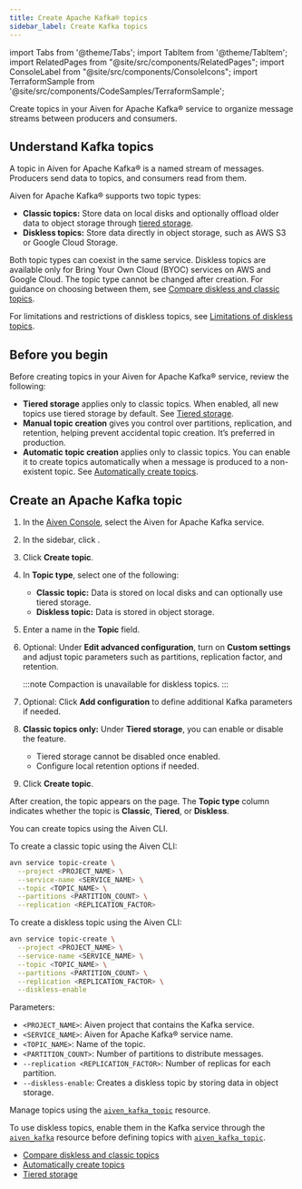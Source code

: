 ```yaml
---
title: Create Apache Kafka® topics
sidebar_label: Create Kafka topics
---
```

import Tabs from '@theme/Tabs';
import TabItem from '@theme/TabItem';
import RelatedPages from "@site/src/components/RelatedPages";
import ConsoleLabel from "@site/src/components/ConsoleIcons";
import TerraformSample from '@site/src/components/CodeSamples/TerraformSample';


Create topics in your Aiven for Apache Kafka® service to organize message streams between producers and consumers.

## Understand Kafka topics

A topic in Aiven for Apache Kafka® is a named stream of messages.
Producers send data to topics, and consumers read from them.

Aiven for Apache Kafka® supports two topic types:

- **Classic topics:** Store data on local disks and optionally offload older data to
  object storage through [tiered storage](/docs/products/kafka/concepts/kafka-tiered-storage).
- **Diskless topics:** Store data directly in object storage, such as AWS S3 or Google Cloud Storage.

Both topic types can coexist in the same service. Diskless topics are available only
for Bring Your Own Cloud (BYOC) services on AWS and Google Cloud. The topic type cannot
be changed after creation. For guidance on choosing between them, see
[Compare diskless and classic topics](/docs/products/kafka/diskless/concepts/topics-vs-classic).

For limitations and restrictions of diskless topics, see
[Limitations of diskless topics](/docs/products/kafka/diskless/concepts/limitations).

## Before you begin

Before creating topics in your Aiven for Apache Kafka® service, review the following:

- **Tiered storage** applies only to classic topics. When enabled, all new topics use
  tiered storage by default. See [Tiered storage](/docs/products/kafka/concepts/kafka-tiered-storage).
- **Manual topic creation** gives you control over partitions, replication, and
  retention, helping prevent accidental topic creation. It’s preferred in production.
- **Automatic topic creation** applies only to classic topics. You can enable it to
  create topics automatically when a message is produced to a non-existent topic. See
  [Automatically create topics](create-topics-automatically).

## Create an Apache Kafka topic

<Tabs groupId="setup">
<TabItem value="console" label="Console" default>

1. In the [Aiven Console](https://console.aiven.io/), select the Aiven for Apache
   Kafka service.
1. In the sidebar, click <ConsoleLabel name="topics" />.
1. Click **Create topic**.
1. In **Topic type**, select one of the following:

   - **Classic topic:** Data is stored on local disks and can optionally use tiered storage.
   - **Diskless topic:** Data is stored in object storage.
1. Enter a name in the **Topic** field.
1. Optional: Under **Edit advanced configuration**, turn on **Custom settings** and
   adjust topic parameters such as partitions, replication factor, and retention.

   :::note
   Compaction is unavailable for diskless topics.
   :::

1. Optional: Click **Add configuration** to define additional Kafka parameters if needed.
1. **Classic topics only:**  Under **Tiered storage**, you can enable or disable the
   feature.
   - Tiered storage cannot be disabled once enabled.
   - Configure local retention options if needed.
1. Click **Create topic**.

After creation, the topic appears on the <ConsoleLabel name="topics" /> page.
The **Topic type** column indicates whether the topic is **Classic**, **Tiered**, or
**Diskless**.

</TabItem>

<TabItem value="cli" label="CLI">

You can create topics using the Aiven CLI.

<Tabs groupId="cli-topic-type">
<TabItem value="classic" label="Classic topic">

To create a classic topic using the Aiven CLI:

```bash
avn service topic-create \
  --project <PROJECT_NAME> \
  --service-name <SERVICE_NAME> \
  --topic <TOPIC_NAME> \
  --partitions <PARTITION_COUNT> \
  --replication <REPLICATION_FACTOR>
```

</TabItem>

<TabItem value="diskless" label="Diskless topic">

To create a diskless topic using the Aiven CLI:

```bash
avn service topic-create \
  --project <PROJECT_NAME> \
  --service-name <SERVICE_NAME> \
  --topic <TOPIC_NAME> \
  --partitions <PARTITION_COUNT> \
  --replication <REPLICATION_FACTOR> \
  --diskless-enable
```

</TabItem>
</Tabs>

Parameters:

- `<PROJECT_NAME>`: Aiven project that contains the Kafka service.
- `<SERVICE_NAME>`: Aiven for Apache Kafka® service name.
- `<TOPIC_NAME>`: Name of the topic.
- `<PARTITION_COUNT>`: Number of partitions to distribute messages.
- `--replication <REPLICATION_FACTOR>`: Number of replicas for each partition.
- `--diskless-enable`: Creates a diskless topic by storing data in object storage.

</TabItem>
<TabItem value="terraform" label="Terraform">
<Tabs groupId="tf-topic-type">

  <TabItem value="classic" label="Classic topic">

Manage topics using the
[`aiven_kafka_topic`](https://registry.terraform.io/providers/aiven/aiven/latest/docs/resources/kafka_topic)
resource.

  </TabItem>

  <TabItem value="diskless" label="Diskless topic">

To use diskless topics, enable them in the Kafka service through
the [`aiven_kafka`](https://registry.terraform.io/providers/aiven/aiven/latest/docs/resources/kafka)
resource before defining topics
with [`aiven_kafka_topic`](https://registry.terraform.io/providers/aiven/aiven/latest/docs/resources/kafka_topic).

  </TabItem>

</Tabs>
</TabItem>
</Tabs>



<RelatedPages/>

- [Compare diskless and classic topics](/docs/products/kafka/diskless/concepts/topics-vs-classic)
- [Automatically create topics](/docs/products/kafka/howto/create-topics-automatically)
- [Tiered storage](/docs/products/kafka/concepts/kafka-tiered-storage)
